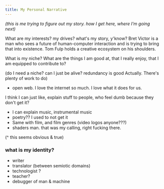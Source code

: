 ```yaml
---
title: My Personal Narrative
---
```


_(this is me trying to figure out my story. how I get here, where I'm going next)_

What are my interests? my drives? what's my story, y'know? Bret Victor is a man who sees a future of human-computer interaction and is trying to bring that into existence. Tom Fulp holds a creative ecosystem on his shoulders.

What is my niche? What are the things I am good at, that I really enjoy, that I am equipped to contribute to?

(do I need a niche? can I just be alive? redundancy is good Actually. There's plenty of work to do)

- open web. I love the internet so much. I love what it does for us. 

I think I can just like, explain stuff to people, who feel dumb because they don't get it? 

- I can explain music, instrumental music
- poetry?? I used to not get it
- Same with film, and film genres (video logos anyone???)
- shaders man. that was my calling, right fucking there.

(^ this seems obvious & true)


### what is my identity?

- writer 
- translator (between semiotic domains)
- technologist ? 
- teacher? 
- debugger of man & machine  